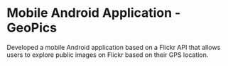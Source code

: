 # Mobile Android Application - GeoPics
Developed a mobile Android application based on a Flickr API that allows users to explore public images on Flickr based on their GPS location.
